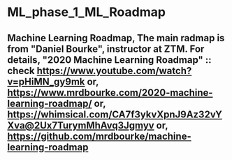 # ML_phase_1_ML_Roadmap
Machine Learning Roadmap, 
The main radmap is from "Daniel Bourke", instructor at ZTM. For details, "2020 Machine Learning Roadmap" :: check https://www.youtube.com/watch?v=pHiMN_gy9mk
or, https://www.mrdbourke.com/2020-machine-learning-roadmap/
or, https://whimsical.com/CA7f3ykvXpnJ9Az32vYXva@2Ux7TurymMhAvq3Jgmyv
or, https://github.com/mrdbourke/machine-learning-roadmap
------
